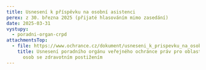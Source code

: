 ```yaml
---
title: Usnesení k příspěvku na osobní asistenci
perex: z 30. března 2025 (přijaté hlasováním mimo zasedání)
date: 2025-03-31
vystupy:
  - poradni-organ-crpd
attachmentsTop:
  - file: https://www.ochrance.cz/dokument/usneseni_k_prispevku_na_osobni_asistenci/usneseni_2025_18_k_prispevku_na_osobni_asistenci.pdf
    title: Usnesení poradního orgánu veřejného ochránce práv pro oblast ochrany práv
      osob se zdravotním postižením
---
```


